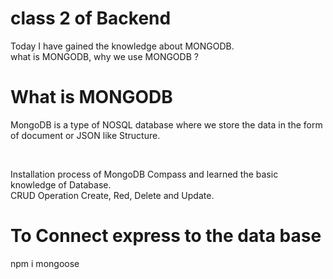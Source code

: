 # class 2 of Backend 
Today I have gained the knowledge about MONGODB. <br>
what is MONGODB, why we use MONGODB ?
<h1>What is MONGODB</h1>
<p>MongoDB is a type of NOSQL database where we store the data in the form of document or JSON like Structure.</p> <br>

Installation process of MongoDB Compass and learned the basic knowledge of Database. <br>
CRUD Operation
Create, Red, Delete and Update.<br>
<h1>To Connect express to the data base</h1>
<p>npm i  mongoose</p>
